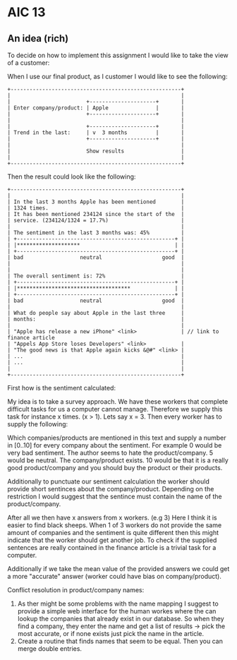 AIC 13
=========



## An idea (rich)

To decide on how to implement this assignment I would like to take the view of a customer:

When I use our final product, as I customer I would like to see the following:

~~~
+------------------------------------------------------+
|                                                      |
|                        +---------------------+       |
| Enter company/product: | Apple               |       |
|                        +---------------------+       |
|                                                      | 
|                        +---------------------+       |
| Trend in the last:     | v  3 months         |       |
|                        +---------------------+       |
|                                                      | 
|                        Show results                  | 
|                                                      |
+------------------------------------------------------+
~~~

Then the result could look like the following:

~~~
+------------------------------------------------------+
|                                                      |
| In the last 3 months Apple has been mentioned        |
| 1324 times.                                          |
| It has been mentioned 234124 since the start of the  |
| service. (234124/1324 = 17.7%)                       |
|                                                      |
| The sentiment in the last 3 months was: 45%          |
| +--------------------------------------------------+ |
| |********************                              | |
| +--------------------------------------------------+ |
| bad                  neutral                   good  |
|                                                      |
|                                                      |
| The overall sentiment is: 72%                        |
| +--------------------------------------------------+ |
| |************************************              | |
| +--------------------------------------------------+ |
| bad                  neutral                   good  |
|                                                      |
| What do people say about Apple in the last three     |
| months:                                              |
|                                                      |
| "Apple has release a new iPhone" <link>              | // link to finance article
| "Appels App Store loses Developers" <link>           |
| "The good news is that Apple again kicks &@#" <link> |
| ...                                                  |
| ...                                                  |
|                                                      |
+------------------------------------------------------+
~~~

First how is the sentiment calculated:

My idea is to take a survey approach. We have these workers that complete
difficult tasks for us a computer cannot manage. Therefore we supply
this task for instance x times. (x > 1). Lets say x = 3. Then 
every worker has to supply the following:

Which companies/products are mentioned in this text and supply
a number in [0..10] for every company about the sentiment.
For example 0 would be very bad sentiment. The author seems to
hate the product/company.
5 would be neutral. The company/product exists.
10 would be that it is a really good product/company and you should buy the 
product or their products.

Additionally to punctuate our sentiment calculation the worker
should provide short sentinces about the company/product.
Depending on the restriction I would suggest that the sentince
must contain the name of the product/company.

After all we then have x answers from x workers. (e.g 3)
Here I think it is easier to find black sheeps. When
1 of 3 workers do not provide the same amount of companies
and the sentiment is quite different then this might indicate
that the worker should get another job.
To check if the supplied sentences are really contained in
the finance article is a trivial task for a computer.

Additionally if we take the mean value of the provided answers
we could get a more "accurate" answer (worker could have bias on 
company/product).

Conflict resolution in product/company names:
1) As ther might be some problems with the name mapping I suggest
to provide a simple web interface for the human workes
where the can lookup the companies that already exist in our database.
So when they find a company, they enter the name and get a list
of results -> pick the most accurate, or if none exists just pick
the name in the article.
2) Create a routine that finds names that seem to be equal. Then you can
merge double entries.

